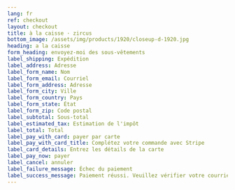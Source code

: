 ```yaml
---
lang: fr
ref: checkout
layout: checkout
title: à la caisse · zircus
bottom_image: /assets/img/products/1920/closeup-d-1920.jpg
heading: a la caisse
form_heading: envoyez-moi des sous-vêtements
label_shipping: Expédition
label_address: Adresse
label_form_name: Nom
label_form_email: Courriel
label_form_address: Adresse
label_form_city: Ville
label_form_country: Pays
label_form_state: État
label_form_zip: Code postal
label_subtotal: Sous-total
label_estimated_tax: Estimation de l'impôt
label_total: Total
label_pay_with_card: payer par carte
label_pay_with_card_title: Complétez votre commande avec Stripe
label_card_details: Entrez les détails de la carte
label_pay_now: payer
label_cancel: annuler
label_failure_message: Échec du paiement
label_success_message: Paiement réussi. Veuillez vérifier votre courriel.
---
```

